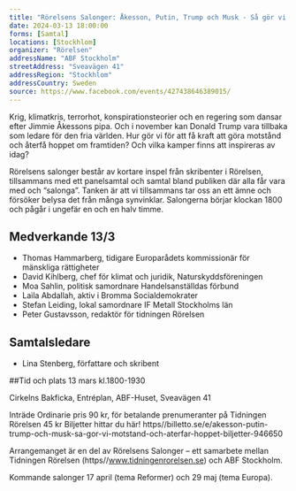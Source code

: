 ```yaml
---
title: "Rörelsens Salonger: Åkesson, Putin, Trump och Musk - Så gör vi motstånd och återfår hoppet"
date: 2024-03-13 18:00:00
forms: [Samtal]
locations: [Stockhlom]
organizer: "Rörelsen"
addressName: "ABF Stockholm"
streetAddress: "Sveavägen 41"
addressRegion: "Stockhlom"
addressCountry: Sweden
source: https://www.facebook.com/events/427438646389015/
---
```

Krig, klimatkris, terrorhot, konspirationsteorier och en regering som dansar efter Jimmie Åkessons pipa. Och i november kan Donald Trump vara tillbaka som ledare för den fria världen. Hur gör vi för att få kraft att göra motstånd och återfå hoppet om framtiden? Och vilka kamper finns att inspireras av idag?

Rörelsens salonger består av kortare inspel från skribenter i Rörelsen, tillsammans med ett panelsamtal och samtal bland publiken där alla får vara med och “salonga”. Tanken är att vi tillsammans tar oss an ett ämne och försöker belysa det från många synvinklar. Salongerna börjar klockan 1800 och pågår i ungefär en och en halv timme.

## Medverkande 13/3
- Thomas Hammarberg, tidigare Europarådets kommissionär för mänskliga rättigheter
- David Kihlberg, chef för klimat och juridik, Naturskyddsföreningen
- Moa Sahlin, politisk samordnare Handelsanställdas förbund
- Laila Abdallah, aktiv i Bromma Socialdemokrater
- Stefan Leiding, lokal samordnare IF Metall Stockholms län
- Peter Gustavsson, redaktör för tidningen Rörelsen


## Samtalsledare
- Lina Stenberg, författare och skribent

##Tid och plats
13 mars kl.1800-1930 

Cirkelns Bakficka, Entréplan, ABF-Huset, Sveavägen 41

Inträde Ordinarie pris 90 kr, för betalande prenumeranter på Tidningen Rörelsen 45 kr
Biljetter hittar du här! https//billetto.se/e/akesson-putin-trump-och-musk-sa-gor-vi-motstand-och-aterfar-hoppet-biljetter-946650

Arrangemanget är en del av Rörelsens Salonger – ett samarbete mellan Tidningen Rörelsen (https//www.tidningenrorelsen.se) och ABF Stockholm.

Kommande salonger 17 april (tema Reformer) och 29 maj (tema Europa).
